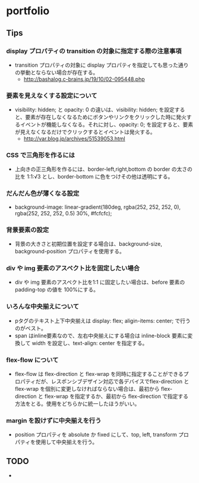 # portfolio

## Tips

### display プロパティの transition の対象に指定する際の注意事項
- transition プロパティの対象に display プロパティを指定しても思った通りの挙動とならない場合が存在する。
  - http://bashalog.c-brains.jp/19/10/02-095448.php

### 要素を見えなくする設定について
- visibility: hidden; と opacity: 0 の違いは、visibility: hidden; を設定すると、要素が存在しなくなるためにボタンやリンクをクリックした時に発火するイベントが機能しなくなる。それに対し、opacity: 0; を設定すると、要素が見えなくなるだけでクリックするとイベントは発火する。
  - http://var.blog.jp/archives/51539053.html

### CSS で三角形を作るには
- 上向きの正三角形を作るには、border-left,right,bottom の border の太さの比を 1:1:√3 とし、border-bottom に色をつけその他は透明にする。

### だんだん色が薄くなる設定
- background-image: linear-gradient(180deg, rgba(252, 252, 252, 0), rgba(252, 252, 252, 0.5) 30%, #fcfcfc);

### 背景要素の設定
- 背景の大きさと初期位置を設定する場合は、background-size, background-position プロパティを使用する。

### div や img 要素のアスペクト比を固定したい場合
- div や img 要素のアスペクト比を1:1 に固定したい場合は、before 要素の padding-top の値を 100%にする。

### いろんな中央揃えについて
- pタグのテキスト上下中央揃えは display: flex; aligin-items: center; で行うのがベスト。
- span はinline要素なので、左右中央揃えにする場合は inline-block 要素に変換して width を設定し、text-align: center を指定する。

### flex-flow について
- flex-flow は flex-direction と flex-wrap を同時に指定することができるプロパティだが、レスポンシブデザイン対応で各デバイスでflex-direction と flex-wrap を個別に変更しなければならない場合は、最初から flex-direction と flex-wrap を指定するか、最初から flex-direction で指定する方法をとる。使用をどちらかに統一したほうがいい。

### margin を設けずに中央揃えを行う
- position プロパティを absolute か fixed にして、top, left, transform プロパティを使用して中央揃えを行う。

## TODO
- 